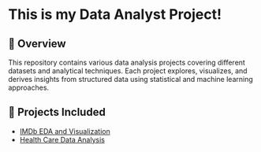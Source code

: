 # **This is my Data Analyst Project!**

## **📌 Overview**
This repository contains various data analysis projects covering different datasets and analytical techniques. Each project explores, visualizes, and derives insights from structured data using statistical and machine learning approaches.

## **📂 Projects Included**
- [IMDb EDA and Visualization](https://github.com/Kamiladine/Data-Analyst-Project/tree/main/IMDb%20Analysis)
- [Health Care Data Analysis](https://github.com/Kamiladine/Data-Analyst-Project/tree/main/Health_Care_Analysis)
